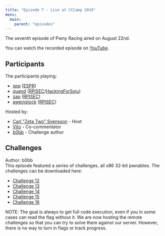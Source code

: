 ```yaml
---
title: "Episode 7 - Live at CCCamp 2019"
menu:
  main:
    parent: "episodes"
---
```


The seventh episode of Pwny Racing aired on August 22nd.  

You can watch the recorded episode on [YouTube](https://www.youtube.com/watch?v=ZmrOVQEmj0g).

## Participants

The participants playing:

* [spq](https://twitter.com/spq) ([ESPR](https://ctftime.org/team/15712))
* [quend](https://twitter.com/Calaquendi44) ([RPISEC](https://ctftime.org/team/572)/[HackingForSoju](https://ctftime.org/team/3208))
* [zap](https://twitter.com/zap_rpisec) ([RPISEC](https://ctftime.org/team/572))
* [aweinstock](https://aweinstock.com/) ([RPISEC](https://ctftime.org/team/572))

Hosted by:

* [Carl "Zeta Two" Svensson](https://twitter.com/ZetaTwo) - Host
* [Vito](https://twitter.com/Vito_lbs) - Co-commentator
* [b0bb](https://twitter.com/0xb0bb) - Challenge author

## Challenges

Author: b0bb  
This episode featured a series of challenges, all x86 32-bit pwnables.
The challenges can be downloaded here:

* [Challenge 12](/challenges/chall12-dist.tgz)
* [Challenge 13](/challenges/chall13-dist.tgz)
* [Challenge 14](/challenges/chall14-dist.tgz)
* [Challenge 15](/challenges/chall15-dist.tgz)
* [Challenge 16](/challenges/chall16-dist.tgz)

NOTE: The goal is always to get full code execution, even if you in some cases can read the flag without it. We are now hosting the remote challenges so that you can try to solve them against our server. However, there is no way to turn in flags or track progress.
